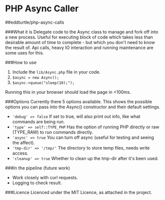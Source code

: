 PHP Async Caller
===============

##eddturtle/php-async-calls

###What it is
Delegate code to the Async class to manage and fork off into a new process. Useful for executing block of code which takes
less than desirable amount of time to complete - but which you don't need to know the result of. Api calls, heavy IO interaction
and running maintenance are some uses for this.

###How to use
1. Include the `lib/Async.php` file in your code.
2. `$async = new Async();`
3. `$async->queue("sleep(10);");`

Running this in your browser should load the page in <100ms.

###Options
Currently there 5 options available. This shows the possible options you can pass into the Async() constructor and their 
default settings.

* `'debug' => false` If set to true, will also print out info, like what commands are being run.
* `'type' => self::TYPE_PHP` Has the option of running PHP directly or raw (TYPE_RAW) to run commands directly.
* `'async' => true` You can turn off async (useful for testing and seeing the affect).
* `'tmp-dir' => '/tmp/'` The directory to store temp files, needs write access.
* `'cleanup' => true` Whether to clean up the tmp-dir after it's been used.

###In the pipeline (future work)
* Work closely with curl requests.
* Logging to check result.

###Licence
Licenced under the MIT Licence, as attached in the project.
